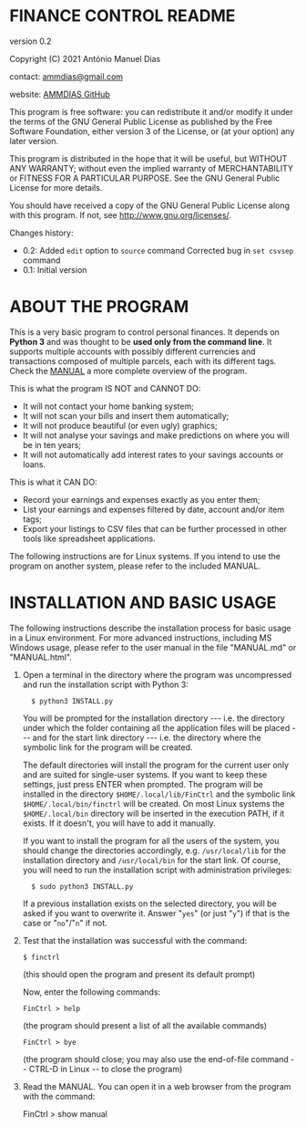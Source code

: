 FINANCE CONTROL README
======================
version 0.2

Copyright (C) 2021 António Manuel Dias

contact: ammdias@gmail.com

website: [AMMDIAS GitHub](https://github.com/ammdias/finctrl)

This program is free software: you can redistribute it and/or modify
it under the terms of the GNU General Public License as published by
the Free Software Foundation, either version 3 of the License, or
(at your option) any later version.

This program is distributed in the hope that it will be useful,
but WITHOUT ANY WARRANTY; without even the implied warranty of
MERCHANTABILITY or FITNESS FOR A PARTICULAR PURPOSE.  See the 
GNU General Public License for more details.

You should have received a copy of the GNU General Public License
along with this program.  If not, see http://www.gnu.org/licenses/.


Changes history:
 
* 0.2: Added `edit` option to `source` command
       Corrected bug in `set csvsep` command
* 0.1: Initial version


ABOUT THE PROGRAM
=================

This is a very basic program to control personal finances.  It depends on
**Python 3** and was thought to be **used only from the command line**.  It
supports multiple accounts with possibly different currencies and transactions
composed of multiple parcels, each with its different tags.  Check the
[MANUAL](MANUAL.html) a more complete overview of the program.

This is what the program IS NOT and CANNOT DO:

* It will not contact your home banking system;
* It will not scan your bills and insert them automatically;
* It will not produce beautiful (or even ugly) graphics;
* It will not analyse your savings and make predictions on where you will be in
  ten years;
* It will not automatically add interest rates to your savings accounts or
  loans.

This is what it CAN DO:

* Record your earnings and expenses exactly as you enter them;
* List your earnings and expenses filtered by date, account and/or item tags;
* Export your listings to CSV files that can be further processed in other
  tools like spreadsheet applications.

The following instructions are for Linux systems.  If you intend to use the
program on another system, please refer to the included MANUAL.


INSTALLATION AND BASIC USAGE
============================

The following instructions describe the installation process for basic usage
in a Linux environment.  For more advanced instructions, including MS Windows
usage, please refer to the user manual in the file "MANUAL.md" or "MANUAL.html".

1. Open a terminal in the directory where the program was uncompressed and run
   the installation script with Python 3:

         $ python3 INSTALL.py

     You will be prompted for the installation directory --- i.e. the directory
     under which the folder containing all the application files will be placed
     --- and for the start link directory --- i.e. the directory where the
     symbolic link for the program will be created.

     The default directories will install the program for the current user only
     and are suited for single-user systems.  If you want to keep these
     settings, just press ENTER when prompted.  The program will be installed in
     the directory `$HOME/.local/lib/FinCtrl` and the symbolic link
     `$HOME/.local/bin/finctrl` will be created.  On most Linux systems the
     `$HOME/.local/bin` directory will be inserted in the execution PATH, if it
     exists. If it doesn't, you will have to add it manually.

     If you want to install the program for all the users of the system, you
     should change the directories accordingly, e.g. `/usr/local/lib` for the
     installation directory and `/usr/local/bin` for the start link.  Of
     course, you will need to run the installation script with administration
     privileges:

         $ sudo python3 INSTALL.py

     If a previous installation exists on the selected directory, you will be
     asked if you want to overwrite it.  Answer "`yes`" (or just "`y`") if that
     is the case or "`no`"/"`n`" if not.

2. Test that the installation was successful with the command:

       $ finctrl

   (this should open the program and present its default prompt)

   Now, enter the following commands:

       FinCtrl > help

   (the program should present a list of all the available commands)

       FinCtrl > bye

   (the program should close; you may also use the end-of-file
   command -- CTRL-D in Linux -- to close the program)

3. Read the MANUAL.  You can open it in a web browser from the program with the
   command:

      FinCtrl > show manual
